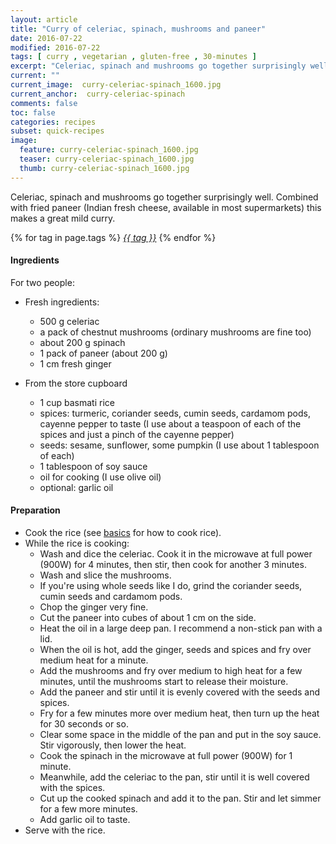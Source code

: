 ```yaml
---
layout: article
title: "Curry of celeriac, spinach, mushrooms and paneer"
date: 2016-07-22
modified: 2016-07-22
tags: [ curry , vegetarian , gluten-free , 30-minutes ]
excerpt: "Celeriac, spinach and mushrooms go together surprisingly well. Combined with ..."
current: ""
current_image:  curry-celeriac-spinach_1600.jpg
current_anchor:  curry-celeriac-spinach
comments: false
toc: false
categories: recipes
subset: quick-recipes
image:
  feature: curry-celeriac-spinach_1600.jpg
  teaser: curry-celeriac-spinach_1600.jpg
  thumb: curry-celeriac-spinach_1600.jpg
---
```




Celeriac, spinach and mushrooms go together surprisingly well. Combined with fried paneer (Indian fresh cheese, available in most supermarkets) this makes a great mild curry.   


{% for tag in page.tags %}&nbsp;<a class="post-tag" href="{{ site.url}}/tags/#{{ tag }}">_{{ tag }}_</a>&nbsp;{% endfor %}

#### Ingredients

For two people:

- Fresh ingredients:
  - 500 g celeriac
  - a pack of chestnut mushrooms (ordinary mushrooms are fine too)
  - about 200 g spinach
  - 1 pack of paneer (about 200 g)
  - 1 cm fresh ginger

- From the store cupboard  
  - 1 cup basmati rice
  - spices: turmeric, coriander seeds, cumin seeds, cardamom pods, cayenne pepper to taste (I use about a teaspoon of each of the spices and just a pinch of the cayenne pepper)
  - seeds: sesame, sunflower, some pumpkin (I use about 1 tablespoon of each)
  - 1 tablespoon of soy sauce
  - oil for cooking (I use olive oil)
  - optional: garlic oil

#### Preparation

* Cook the rice (see <a href="{{ site.url }}/basics">basics</a> for how to cook rice).
* While the rice is cooking:
  - Wash and dice the celeriac. Cook it in the microwave at full power (900W) for 4 minutes, then stir, then cook for another 3 minutes.
  - Wash and slice the mushrooms.
  - If you're using whole seeds like I do, grind the coriander seeds, cumin seeds and cardamom pods.
  - Chop the ginger very fine.
  - Cut the paneer into cubes of about 1 cm on the side.
  - Heat the oil in a large deep pan. I recommend a non-stick pan with a lid.
  - When the oil is hot, add the ginger, seeds and spices and fry over medium heat for a minute.
  - Add the mushrooms and fry over medium to high heat for a few minutes, until the mushrooms start to release their moisture.
  - Add the paneer and stir until it is evenly covered with the seeds and spices.
  - Fry for a few minutes more over medium heat, then turn up the heat for 30 seconds or so.
  - Clear some space in the middle of the pan and put in the soy sauce. Stir vigorously, then lower the heat.
  - Cook the spinach in the microwave at full power (900W) for 1 minute.
  - Meanwhile, add the celeriac to the pan, stir until it is well covered with the spices.
  - Cut up the cooked spinach and add it to the pan. Stir and let simmer for a few more minutes.
  - Add garlic oil to taste.
* Serve with the rice.

